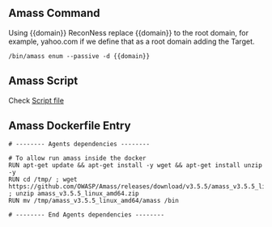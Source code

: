 ## Amass Command

Using {{domain}} ReconNess replace {{domain}} to the root domain, for example, yahoo.com if we define that as a root domain adding the Target.

```
/bin/amass enum --passive -d {{domain}}
```

## Amass Script

Check [Script file](https://github.com/reconness/reconness-agents/blob/master/Amass/Script)

## Amass Dockerfile Entry

```
# -------- Agents dependencies --------

# To allow run amass inside the docker
RUN apt-get update && apt-get install -y wget && apt-get install unzip -y
RUN cd /tmp/ ; wget https://github.com/OWASP/Amass/releases/download/v3.5.5/amass_v3.5.5_linux_amd64.zip ; unzip amass_v3.5.5_linux_amd64.zip
RUN mv /tmp/amass_v3.5.5_linux_amd64/amass /bin

# -------- End Agents dependencies --------
```
